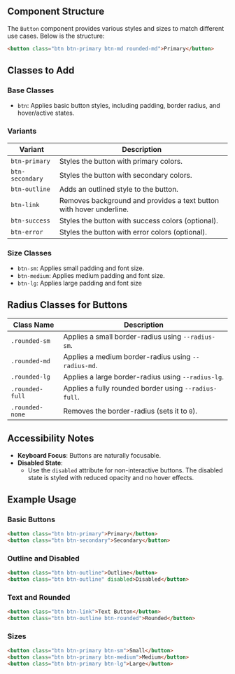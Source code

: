 ## Component Structure

The `Button` component provides various styles and sizes to match different use cases. Below is the structure:

```html
<button class="btn btn-primary btn-md rounded-md">Primary</button>
```

## Classes to Add

### Base Classes

- `btn`: Applies basic button styles, including padding, border radius, and hover/active states.

### Variants

| **Variant**     | **Description**                                                     |
| --------------- | ------------------------------------------------------------------- |
| `btn-primary`   | Styles the button with primary colors.                              |
| `btn-secondary` | Styles the button with secondary colors.                            |
| `btn-outline`   | Adds an outlined style to the button.                               |
| `btn-link`      | Removes background and provides a text button with hover underline. |
| `btn-success`   | Styles the button with success colors (optional).                   |
| `btn-error`     | Styles the button with error colors (optional).                     |

### Size Classes

- `btn-sm`: Applies small padding and font size.
- `btn-medium`: Applies medium padding and font size.
- `btn-lg`: Applies large padding and font size

## Radius Classes for Buttons

| **Class Name**  | **Description**                                       |
| --------------- | ----------------------------------------------------- |
| `.rounded-sm`   | Applies a small border-radius using `--radius-sm`.    |
| `.rounded-md`   | Applies a medium border-radius using `--radius-md`.   |
| `.rounded-lg`   | Applies a large border-radius using `--radius-lg`.    |
| `.rounded-full` | Applies a fully rounded border using `--radius-full`. |
| `.rounded-none` | Removes the border-radius (sets it to `0`).           |

## Accessibility Notes

- **Keyboard Focus**: Buttons are naturally focusable.
- **Disabled State**:
  - Use the `disabled` attribute for non-interactive buttons. The disabled state is styled with reduced opacity and no hover effects.

## Example Usage

### Basic Buttons

```html
<button class="btn btn-primary">Primary</button>
<button class="btn btn-secondary">Secondary</button>
```

### Outline and Disabled

```html
<button class="btn btn-outline">Outline</button>
<button class="btn btn-outline" disabled>Disabled</button>
```

### Text and Rounded

```html
<button class="btn btn-link">Text Button</button>
<button class="btn btn-outline btn-rounded">Rounded</button>
```

### Sizes

```html
<button class="btn btn-primary btn-sm">Small</button>
<button class="btn btn-primary btn-medium">Medium</button>
<button class="btn btn-primary btn-lg">Large</button>
```
